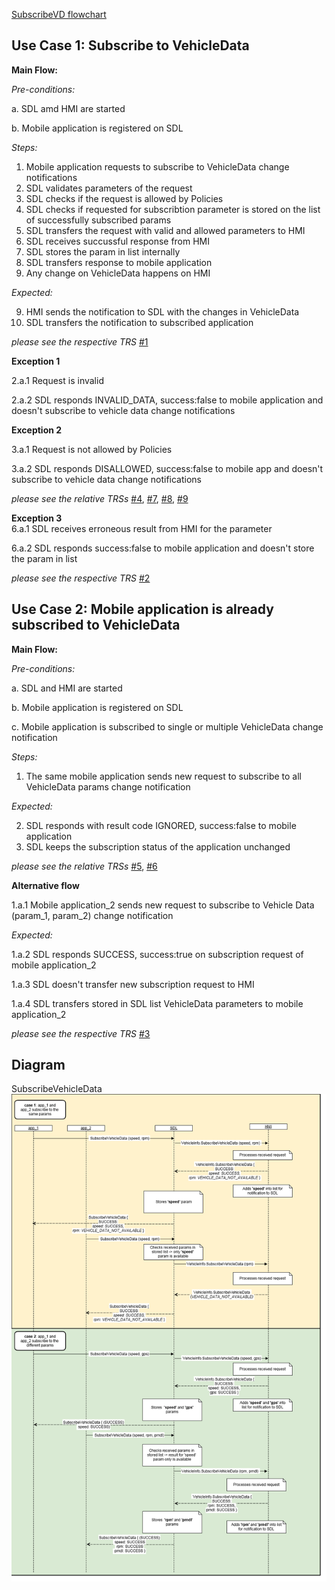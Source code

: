 [SubscribeVD flowchart](https://adc.luxoft.com/confluence/display/APPLINK/SubscribeVD+flowchart)
## Use Case 1: Subscribe to VehicleData

**Main Flow:**

_Pre-conditions:_

a. SDL amd HMI are started

b. Mobile application is registered on SDL

_Steps:_

1. Mobile application requests to subscribe to VehicleData change notifications
2. SDL validates parameters of the request
3. SDL checks if the request is allowed by Policies
4. SDL checks if requested for subscribtion parameter is stored on the list of successfully subscribed params
5. SDL transfers the request with valid and allowed parameters to HMI
6. SDL receives succussful response from HMI
7. SDL stores the param in list internally
8. SDL transfers response to mobile application
9. Any change on VehicleData happens on HMI

_Expected:_

9. HMI sends the notification to SDL with the changes in VehicleData
10. SDL transfers the notification to subscribed application

_please see the respective TRS_ [#1](https://github.com/KhrystynaDubovyk/Requirements/blob/subscribe_vd/docs/API/VehicleInfo/SubscribeVehicleData_TRS.md#1) 

**Exception 1**

2.a.1 Request is invalid

2.a.2 SDL responds INVALID_DATA, success:false to mobile application and doesn't subscribe to vehicle data change notifications


**Exception 2**

3.a.1 Request is not allowed by Policies

3.a.2 SDL responds DISALLOWED, success:false to mobile app and doesn't subscribe to vehicle data change notifications  

_please see the relative TRSs_ 
[#4](https://github.com/KhrystynaDubovyk/Requirements/blob/subscribe_vd/docs/API/VehicleInfo/SubscribeVehicleData_TRS.md#4),
[#7](https://github.com/KhrystynaDubovyk/Requirements/blob/subscribe_vd/docs/API/VehicleInfo/SubscribeVehicleData_TRS.md#7),
[#8](https://github.com/KhrystynaDubovyk/Requirements/blob/subscribe_vd/docs/API/VehicleInfo/SubscribeVehicleData_TRS.md#8),
[#9](https://github.com/KhrystynaDubovyk/Requirements/blob/subscribe_vd/docs/API/VehicleInfo/SubscribeVehicleData_TRS.md#9)

**Exception 3**  
6.a.1 SDL receives erroneous result from HMI for the parameter  

6.a.2 SDL responds success:false to mobile application and doesn't store the param in list

_please see the respective TRS_ [#2](https://github.com/KhrystynaDubovyk/Requirements/blob/subscribe_vd/docs/API/VehicleInfo/SubscribeVehicleData_TRS.md#2) 

## Use Case 2: Mobile application is already subscribed to VehicleData

**Main Flow:**

_Pre-conditions:_

a. SDL and HMI are started

b. Mobile application is registered on SDL

c. Mobile application is subscribed to single or multiple VehicleData change notification

_Steps:_

1. The same mobile application sends new request to subscribe to all VehicleData params change notification

_Expected:_

2. SDL responds with result code IGNORED, success:false to mobile application
3. SDL keeps the subscription status of the application unchanged

_please see the relative TRSs_ [#5](https://github.com/KhrystynaDubovyk/Requirements/blob/subscribe_vd/docs/API/VehicleInfo/SubscribeVehicleData_TRS.md#5),
[#6](https://github.com/KhrystynaDubovyk/Requirements/blob/subscribe_vd/docs/API/VehicleInfo/SubscribeVehicleData_TRS.md#6)

**Alternative flow**  

1.a.1 Mobile application_2 sends new request to subscribe to Vehicle Data (param_1, param_2) change notification  

_Expected:_  

1.a.2 SDL responds SUCCESS, success:true on subscription request of mobile application_2  

1.a.3 SDL doesn't transfer new subscription request to HMI  

1.a.4 SDL transfers stored in SDL list VehicleData parameters to mobile application_2 

_please see the respective TRS_ [#3](https://github.com/KhrystynaDubovyk/Requirements/blob/subscribe_vd/docs/API/VehicleInfo/SubscribeVehicleData_TRS.md#3) 

## Diagram
SubscribeVehicleData 
![SubscribeVehicleData](https://github.com/KhrystynaDubovyk/Requirements/blob/subscribe_vd/docs/UseCase/assets/SubscribeVehicleData.png)
